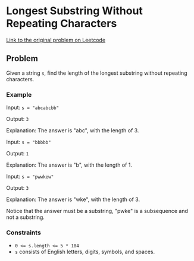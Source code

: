 # Longest Substring Without Repeating Characters

[Link to the original problem on Leetcode](https://leetcode.com/problems/longest-substring-without-repeating-characters/)

## Problem

Given a string `s`, find the length of the longest substring without repeating characters.


### Example

Input: `s = "abcabcbb"`

Output: `3`

Explanation: The answer is "abc", with the length of 3.

Input: `s = "bbbbb"`

Output: `1`

Explanation: The answer is "b", with the length of 1.

Input: `s = "pwwkew"`

Output: `3`

Explanation: The answer is "wke", with the length of 3.

Notice that the answer must be a substring, "pwke" is a subsequence and not a substring.

### Constraints
- `0 <= s.length <= 5 * 104`
- `s` consists of English letters, digits, symbols, and spaces.
